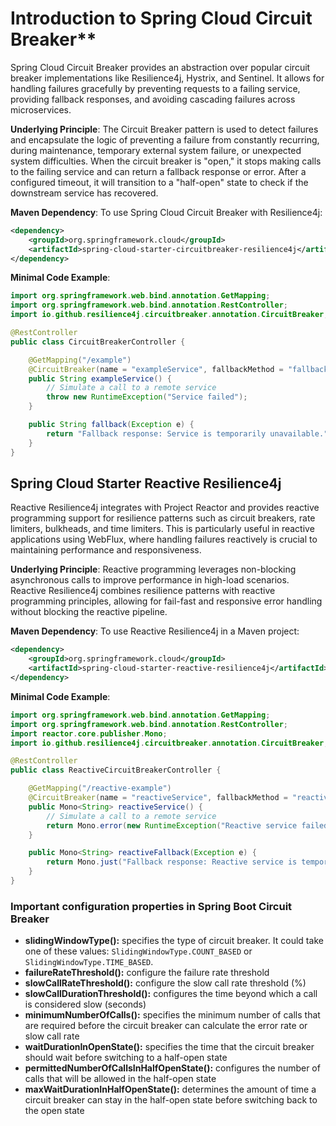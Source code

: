 # Introduction to Spring Cloud Circuit Breaker**

Spring Cloud Circuit Breaker provides an abstraction over popular circuit breaker implementations like Resilience4j, Hystrix, and Sentinel. It allows for handling failures gracefully by preventing requests to a failing service, providing fallback responses, and avoiding cascading failures across microservices.

**Underlying Principle**:
The Circuit Breaker pattern is used to detect failures and encapsulate the logic of preventing a failure from constantly recurring, during maintenance, temporary external system failure, or unexpected system difficulties. When the circuit breaker is "open," it stops making calls to the failing service and can return a fallback response or error. After a configured timeout, it will transition to a "half-open" state to check if the downstream service has recovered.

**Maven Dependency**:
To use Spring Cloud Circuit Breaker with Resilience4j:

```xml
<dependency>
    <groupId>org.springframework.cloud</groupId>
    <artifactId>spring-cloud-starter-circuitbreaker-resilience4j</artifactId>
</dependency>
```

**Minimal Code Example**:

```java
import org.springframework.web.bind.annotation.GetMapping;
import org.springframework.web.bind.annotation.RestController;
import io.github.resilience4j.circuitbreaker.annotation.CircuitBreaker;

@RestController
public class CircuitBreakerController {

    @GetMapping("/example")
    @CircuitBreaker(name = "exampleService", fallbackMethod = "fallback")
    public String exampleService() {
        // Simulate a call to a remote service
        throw new RuntimeException("Service failed");
    }

    public String fallback(Exception e) {
        return "Fallback response: Service is temporarily unavailable.";
    }
}
```

## Spring Cloud Starter Reactive Resilience4j

Reactive Resilience4j integrates with Project Reactor and provides reactive programming support for resilience patterns such as circuit breakers, rate limiters, bulkheads, and time limiters. This is particularly useful in reactive applications using WebFlux, where handling failures reactively is crucial to maintaining performance and responsiveness.

**Underlying Principle**:
Reactive programming leverages non-blocking asynchronous calls to improve performance in high-load scenarios. Reactive Resilience4j combines resilience patterns with reactive programming principles, allowing for fail-fast and responsive error handling without blocking the reactive pipeline.

**Maven Dependency**:
To use Reactive Resilience4j in a Maven project:

```xml
<dependency>
    <groupId>org.springframework.cloud</groupId>
    <artifactId>spring-cloud-starter-reactive-resilience4j</artifactId>
</dependency>
```

**Minimal Code Example**:

```java
import org.springframework.web.bind.annotation.GetMapping;
import org.springframework.web.bind.annotation.RestController;
import reactor.core.publisher.Mono;
import io.github.resilience4j.circuitbreaker.annotation.CircuitBreaker;

@RestController
public class ReactiveCircuitBreakerController {

    @GetMapping("/reactive-example")
    @CircuitBreaker(name = "reactiveService", fallbackMethod = "reactiveFallback")
    public Mono<String> reactiveService() {
        // Simulate a call to a remote service
        return Mono.error(new RuntimeException("Reactive service failed"));
    }

    public Mono<String> reactiveFallback(Exception e) {
        return Mono.just("Fallback response: Reactive service is temporarily unavailable.");
    }
}
```

### Important configuration properties in Spring Boot Circuit Breaker

* **slidingWindowType():** specifies the type of circuit breaker. It could take one of these values: `SlidingWindowType.COUNT_BASED` or `SlidingWindowType.TIME_BASED`.
* **failureRateThreshold():** configure the failure rate threshold
* **slowCallRateThreshold():** configure the slow call rate threshold (%)
* **slowCallDurationThreshold():** configures the time beyond which a call is considered slow (seconds)
* **minimumNumberOfCalls():** specifies the minimum number of calls that are required before the circuit breaker can calculate the error rate or slow call rate
* **waitDurationInOpenState():** specifies the time that the circuit breaker should wait before switching to a half-open state
* **permittedNumberOfCallsInHalfOpenState():** configures the number of calls that will be allowed in the half-open state
* **maxWaitDurationInHalfOpenState():** determines the amount of time a circuit breaker can stay in the half-open state before switching back to the open state